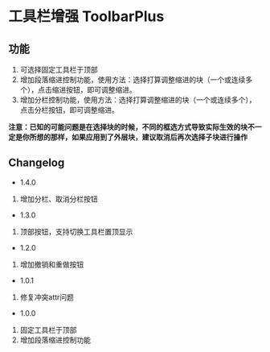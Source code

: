 # 工具栏增强 ToolbarPlus

## 功能
1. 可选择固定工具栏于顶部
2. 增加段落缩进控制功能，使用方法：选择打算调整缩进的块（一个或连续多个），点击缩进按钮，即可调整缩进。
3. 增加分栏控制功能，使用方法：选择打算调整缩进的块（一个或连续多个），点击分栏按钮，即可调整缩进。

**注意：已知的可能问题是在选择块的时候，不同的框选方式导致实际生效的块不一定是你所想的那样，如果应用到了外层块，建议取消后再次选择子块进行操作**

## Changelog
+ 1.4.0
1. 增加分栏、取消分栏按钮

+ 1.3.0
1. 顶部按钮，支持切换工具栏置顶显示

+ 1.2.0
1. 增加撤销和重做按钮

+ 1.0.1
1. 修复冲突attr问题

+ 1.0.0
1. 固定工具栏于顶部
2. 增加段落缩进控制功能